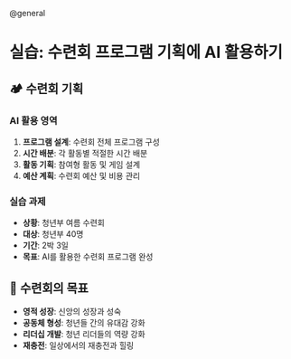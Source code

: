 @general

# 실습: 수련회 프로그램 기획에 AI 활용하기

## 🏕️ 수련회 기획

### AI 활용 영역

1. **프로그램 설계**: 수련회 전체 프로그램 구성
2. **시간 배분**: 각 활동별 적절한 시간 배분
3. **활동 기획**: 참여형 활동 및 게임 설계
4. **예산 계획**: 수련회 예산 및 비용 관리

### 실습 과제

- **상황**: 청년부 여름 수련회
- **대상**: 청년부 40명
- **기간**: 2박 3일
- **목표**: AI를 활용한 수련회 프로그램 완성

## 🎯 수련회의 목표

- **영적 성장**: 신앙의 성장과 성숙
- **공동체 형성**: 청년들 간의 유대감 강화
- **리더십 개발**: 청년 리더들의 역량 강화
- **재충전**: 일상에서의 재충전과 힐링
